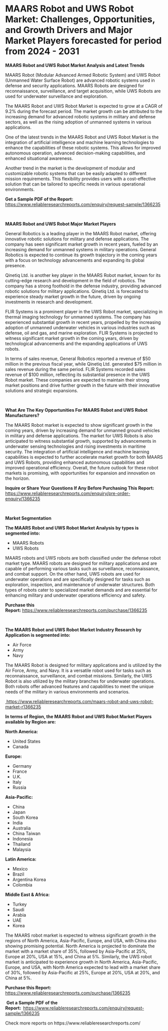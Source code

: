 <p><h1>MAARS Robot and UWS Robot Market: Challenges, Opportunities, and Growth Drivers and Major Market Players forecasted for period from 2024 - 2031</h1></p><p><strong>MAARS Robot and UWS Robot Market Analysis and Latest Trends</strong></p>
<p><p>MAARS Robot (Modular Advanced Armed Robotic System) and UWS Robot (Unmanned Water Surface Robot) are advanced robotic systems used in defense and security applications. MAARS Robots are designed for reconnaissance, surveillance, and target acquisition, while UWS Robots are used for underwater surveillance and exploration.</p><p>The MAARS Robot and UWS Robot Market is expected to grow at a CAGR of 9.2% during the forecast period. The market growth can be attributed to the increasing demand for advanced robotic systems in military and defense sectors, as well as the rising adoption of unmanned systems in various applications.</p><p>One of the latest trends in the MAARS Robot and UWS Robot Market is the integration of artificial intelligence and machine learning technologies to enhance the capabilities of these robotic systems. This allows for improved autonomous operation, advanced decision-making capabilities, and enhanced situational awareness.</p><p>Another trend in the market is the development of modular and customizable robotic systems that can be easily adapted to different mission requirements. This flexibility provides users with a cost-effective solution that can be tailored to specific needs in various operational environments.</p></p>
<p><strong>Get a Sample PDF of the Report:&nbsp;</strong> <a href="https://www.reliableresearchreports.com/enquiry/request-sample/1366235">https://www.reliableresearchreports.com/enquiry/request-sample/1366235</a></p>
<p>&nbsp;</p>
<p><strong>MAARS Robot and UWS Robot Major Market Players</strong></p>
<p><p>General Robotics is a leading player in the MAARS Robot market, offering innovative robotic solutions for military and defense applications. The company has seen significant market growth in recent years, fueled by an increasing demand for unmanned systems in military operations. General Robotics is expected to continue its growth trajectory in the coming years with a focus on technology advancements and expanding its global presence.</p><p>Qinetiq Ltd. is another key player in the MAARS Robot market, known for its cutting-edge research and development in the field of robotics. The company has a strong foothold in the defense industry, providing advanced robotic solutions for military applications. Qinetiq Ltd. is forecasted to experience steady market growth in the future, driven by ongoing investments in research and development.</p><p>FLIR Systems is a prominent player in the UWS Robot market, specializing in thermal imaging technology for unmanned systems. The company has experienced substantial growth in recent years, propelled by the increasing adoption of unmanned underwater vehicles in various industries such as defense, oil and gas, and marine exploration. FLIR Systems is projected to witness significant market growth in the coming years, driven by technological advancements and the expanding applications of UWS robots.</p><p>In terms of sales revenue, General Robotics reported a revenue of $50 million in the previous fiscal year, while Qinetiq Ltd. generated $75 million in sales revenue during the same period. FLIR Systems recorded sales revenue of $100 million, reflecting its substantial presence in the UWS Robot market. These companies are expected to maintain their strong market positions and drive further growth in the future with their innovative solutions and strategic expansions.</p></p>
<p>&nbsp;</p>
<p><strong>What Are The Key Opportunities For MAARS Robot and UWS Robot Manufacturers?</strong></p>
<p><p>The MAARS Robot market is expected to show significant growth in the coming years, driven by increasing demand for unmanned ground vehicles in military and defense applications. The market for UWS Robots is also anticipated to witness substantial growth, supported by advancements in underwater sensing technologies and rising investments in maritime security. The integration of artificial intelligence and machine learning capabilities is expected to further accelerate market growth for both MAARS and UWS Robots, providing enhanced autonomous capabilities and improved operational efficiency. Overall, the future outlook for these robot markets is promising, with opportunities for expansion and innovation on the horizon.</p></p>
<p><strong>Inquire or Share Your Questions If Any Before Purchasing This Report:</strong> <a href="https://www.reliableresearchreports.com/enquiry/pre-order-enquiry/1366235">https://www.reliableresearchreports.com/enquiry/pre-order-enquiry/1366235</a></p>
<p>&nbsp;</p>
<p><strong>Market Segmentation</strong></p>
<p><strong>The MAARS Robot and UWS Robot Market Analysis by types is segmented into:</strong></p>
<p><ul><li>MAARS Robots</li><li>UWS Robots</li></ul></p>
<p><p>MAARS robots and UWS robots are both classified under the defense robot market type. MAARS robots are designed for military applications and are capable of performing various tasks such as surveillance, reconnaissance, and combat support. On the other hand, UWS robots are used for underwater operations and are specifically designed for tasks such as exploration, inspection, and maintenance of underwater structures. Both types of robots cater to specialized market demands and are essential for enhancing military and underwater operations efficiency and safety.</p></p>
<p><strong>Purchase this Report:&nbsp;</strong><a href="https://www.reliableresearchreports.com/purchase/1366235">https://www.reliableresearchreports.com/purchase/1366235</a></p>
<p>&nbsp;</p>
<p><strong>The MAARS Robot and UWS Robot Market Industry Research by Application is segmented into:</strong></p>
<p><ul><li>Air Force</li><li>Army</li><li>Navy</li></ul></p>
<p><p>The MAARS Robot is designed for military applications and is utilized by the Air Force, Army, and Navy. It is a versatile robot used for tasks such as reconnaissance, surveillance, and combat missions. Similarly, the UWS Robot is also utilized by the military branches for underwater operations. Both robots offer advanced features and capabilities to meet the unique needs of the military in various environments and scenarios.</p></p>
<p><a href="https://www.reliableresearchreports.com/maars-robot-and-uws-robot-market-r1366235">&nbsp;https://www.reliableresearchreports.com/maars-robot-and-uws-robot-market-r1366235</a></p>
<p><strong>In terms of Region, the MAARS Robot and UWS Robot Market Players available by Region are:</strong></p>
<p>
    <p> <strong> North America: </strong>
        <ul>
            <li>United States</li>
            <li>Canada</li>
        </ul>
        </p> 
    <p> <strong> Europe: </strong>
        <ul>
            <li>Germany</li>
            <li>France</li>
            <li>U.K.</li>
            <li>Italy</li>
            <li>Russia</li>
        </ul>
        </p> 
    <p> <strong> Asia-Pacific: </strong>
        <ul>
            <li>China</li>
            <li>Japan</li>
            <li>South Korea</li>
            <li>India</li>
            <li>Australia</li>
            <li>China Taiwan</li>
            <li>Indonesia</li>
            <li>Thailand</li>
            <li>Malaysia</li>
        </ul>
        </p> 
    <p> <strong> Latin America: </strong>
        <ul>
            <li>Mexico</li>
            <li>Brazil</li>
            <li>Argentina Korea</li>
            <li>Colombia</li>
        </ul>
        </p> 
    <p> <strong> Middle East & Africa: </strong>
        <ul>
            <li>Turkey</li>
            <li>Saudi</li>
            <li>Arabia</li>
            <li>UAE</li>
            <li>Korea</li>
        </ul>
    </p>
    </p>
<p><p>The MAARS robot market is expected to witness significant growth in the regions of North America, Asia-Pacific, Europe, and USA, with China also showing promising potential. North America is projected to dominate the market with a market share of 35%, followed by Asia-Pacific at 25%, Europe at 20%, USA at 15%, and China at 5%. Similarly, the UWS robot market is anticipated to experience growth in North America, Asia-Pacific, Europe, and USA, with North America expected to lead with a market share of 30%, followed by Asia-Pacific at 25%, Europe at 20%, USA at 20%, and China at 5%.</p></p>
<p><strong>Purchase this Report: </strong><a href="https://www.reliableresearchreports.com/purchase/1366235">https://www.reliableresearchreports.com/purchase/1366235</a></p>
<p>&nbsp;<strong>Get a Sample PDF of the Report:&nbsp;&nbsp;</strong><a href="https://www.reliableresearchreports.com/enquiry/request-sample/1366235">https://www.reliableresearchreports.com/enquiry/request-sample/1366235</a></p>
<p><strong></strong></p>
<p>Check more reports on https://www.reliableresearchreports.com/</p>